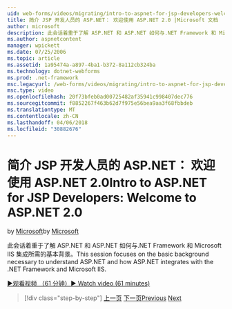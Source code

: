 ```yaml
---
uid: web-forms/videos/migrating/intro-to-aspnet-for-jsp-developers-welcome-to-aspnet-20
title: 简介 JSP 开发人员的 ASP.NET： 欢迎使用 ASP.NET 2.0 |Microsoft 文档
author: microsoft
description: 此会话着重于了解 ASP.NET 和 ASP.NET 如何与.NET Framework 和 Microsoft IIS 集成所需的基本背景。
ms.author: aspnetcontent
manager: wpickett
ms.date: 07/25/2006
ms.topic: article
ms.assetid: 1a95474a-a897-4ba1-b372-8a112cb324ba
ms.technology: dotnet-webforms
ms.prod: .net-framework
msc.legacyurl: /web-forms/videos/migrating/intro-to-aspnet-for-jsp-developers-welcome-to-aspnet-20
msc.type: video
ms.openlocfilehash: 20f73bfeb0ad00725482af35941c998407dec776
ms.sourcegitcommit: f8852267f463b62d7f975e56bea9aa3f68fbbdeb
ms.translationtype: MT
ms.contentlocale: zh-CN
ms.lasthandoff: 04/06/2018
ms.locfileid: "30882676"
---
```

<a name="intro-to-aspnet-for-jsp-developers-welcome-to-aspnet-20"></a><span data-ttu-id="e45b5-103">简介 JSP 开发人员的 ASP.NET： 欢迎使用 ASP.NET 2.0</span><span class="sxs-lookup"><span data-stu-id="e45b5-103">Intro to ASP.NET for JSP Developers: Welcome to ASP.NET 2.0</span></span>
====================
<span data-ttu-id="e45b5-104">by [Microsoft](https://github.com/microsoft)</span><span class="sxs-lookup"><span data-stu-id="e45b5-104">by [Microsoft](https://github.com/microsoft)</span></span>

<span data-ttu-id="e45b5-105">此会话着重于了解 ASP.NET 和 ASP.NET 如何与.NET Framework 和 Microsoft IIS 集成所需的基本背景。</span><span class="sxs-lookup"><span data-stu-id="e45b5-105">This session focuses on the basic background necessary to understand ASP.NET and how ASP.NET integrates with the .NET Framework and Microsoft IIS.</span></span>

[<span data-ttu-id="e45b5-106">&#9654;观看视频 （61 分钟）</span><span class="sxs-lookup"><span data-stu-id="e45b5-106">&#9654; Watch video (61 minutes)</span></span>](https://channel9.msdn.com/Blogs/ASP-NET-Site-Videos/intro-to-aspnet-for-jsp-developers-welcome-to-aspnet-20)

> [!div class="step-by-step"]
> <span data-ttu-id="e45b5-107">[上一页](migrating-from-classic-asp-to-aspnet.md)
> [下一页](intro-to-aspnet-for-jsp-developers-building-applications.md)</span><span class="sxs-lookup"><span data-stu-id="e45b5-107">[Previous](migrating-from-classic-asp-to-aspnet.md)
[Next](intro-to-aspnet-for-jsp-developers-building-applications.md)</span></span>
